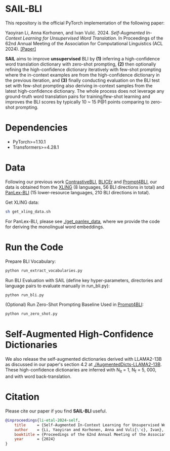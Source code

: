 # SAIL-BLI
This repository is the official PyTorch implementation of the following paper:

Yaoyiran Li, Anna Korhonen, and Ivan Vulić. 2024. *Self-Augmented In-Context Learning for Unsupervised Word Translation*. In Proceedings of the 62nd Annual Meeting of the Association for Computational Linguistics (ACL 2024). [[Paper]](https://arxiv.org/abs/2402.10024)

**SAIL** aims to improve **unsupervised** BLI by **(1)** inferring a high-confidence word translation dictionary with zero-shot prompting, **(2)** then optionally refining the high-confidence dictionary iteratively with few-shot prompting where the in-context examples are from the high-confidence dictionary in the previous iteration, and **(3)** finally conducting evaluation on the BLI test set with few-shot prompting also deriving in-context samples from the latest high-confidence dictionary. The whole process does not leverage any ground-truth word translation pairs for training/few-shot learning and improves the BLI scores by typically 10 ~ 15 P@1 points comparing to zero-shot prompting.

# Dependencies
- PyTorch>=1.10.1
- Transformers>=4.28.1

# Data
Following our previous work [ContrastiveBLI](https://github.com/cambridgeltl/ContrastiveBLI/), [BLICEr](https://github.com/cambridgeltl/BLICEr) and [Prompt4BLI](https://github.com/cambridgeltl/prompt4bli), our data is obtained from the [XLING](https://github.com/codogogo/xling-eval) (8 languages, 56 BLI directions in total) and [PanLex-BLI](https://github.com/cambridgeltl/panlex-bli) (15 lower-resource languages, 210 BLI directions in total).

Get XLING data:
```bash
sh get_xling_data.sh
```

For PanLex-BLI, please see [./get_panlex_data](./get_panlex_data), where we provide the code for deriving the monolingual word embeddings.

# Run the Code
Prepare BLI Vocabulary:
```bash
python run_extract_vocabularies.py
```

Run BLI Evaluation with SAIL (define key hyper-parameters, directories and language pairs to evaluate manually in run_bli.py):
```bash
python run_bli.py
```

(Optional) Run Zero-Shot Prompting Baseline Used in [Prompt4BLI](https://github.com/cambridgeltl/prompt4bli):
```bash
python run_zero_shot.py
```

# Self-Augmented High-Confidence Dictionaries
We also release the self-augmented dictionaries derived with LLAMA2-13B as discussed in our paper's section 4.2 at [./AugmentedDicts-LLAMA2-13B](./AugmentedDicts-LLAMA2-13B). These high-confidence dictionaries are inferred with N<sub>it</sub> = 1, N<sub>f</sub> = 5, 000, and with word back-translation.

# Citation
Please cite our paper if you find **SAIL-BLI** useful.
```bibtex
@inproceedings{li-etal-2024-self,
    title     = {Self-Augmented In-Context Learning for Unsupervised Word Translation},
    author    = {Li, Yaoyiran and Korhonen, Anna and Vuli{\'c}, Ivan},
    booktitle = {Proceedings of the 62nd Annual Meeting of the Association for Computational Linguistics},    
    year      = {2024}
}
```
